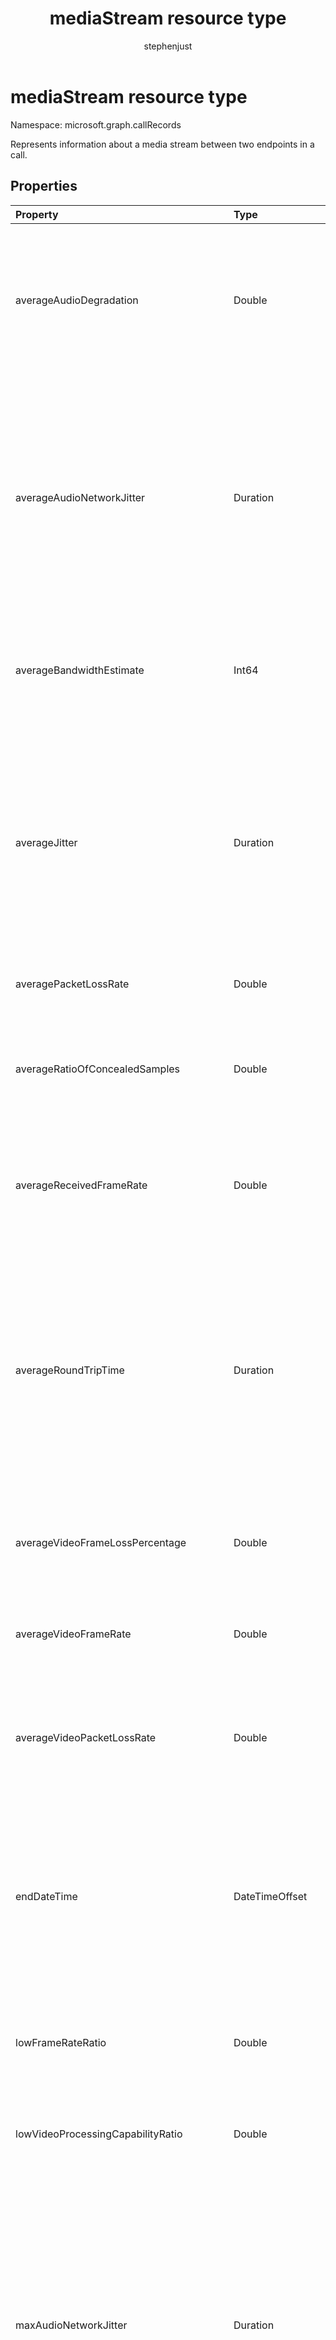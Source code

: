 ﻿---
title: "mediaStream resource type"
description: "The mediaStream type"
localization_priority: Normal
author: "stephenjust"
ms.prod: "cloud-communications"
doc_type: "resourcePageType"
---

# mediaStream resource type

Namespace: microsoft.graph.callRecords

Represents information about a media stream between two endpoints in a call.

## Properties

| Property                                 | Type                                             | Description                                                                                                                                                                                                                                                                       |
| :--------------------------------------- | :----------------------------------------------- | :-------------------------------------------------------------------------------------------------------------------------------------------------------------------------------------------------------------------------------------------------------------------------------- |
| averageAudioDegradation                  | Double                                           | Average Network Mean Opinion Score degradation for stream. Represents how much the network loss and jitter has impacted the quality of received audio.                                                                                                                            |
| averageAudioNetworkJitter                | Duration                                         | Average jitter for the stream computed as specified in [RFC 3550][], denoted in [ISO 8601][] format. For example, 1 second is denoted as `'PT1S'`, where 'P' is the duration designator, 'T' is the time designator, and 'S' is the second designator.                            |
| averageBandwidthEstimate                 | Int64                                            | Average estimated bandwidth available between two endpoints in bits per second.                                                                                                                                                                                                   |
| averageJitter                            | Duration                                         | Average jitter for the stream computed as specified in [RFC 3550][], denoted in [ISO 8601][] format. For example, 1 second is denoted as `'PT1S'`, where 'P' is the duration designator, 'T' is the time designator, and 'S' is the second designator.                            |
| averagePacketLossRate                    | Double                                           | Average packet loss rate for stream.                                                                                                                                                                                                                                              |
| averageRatioOfConcealedSamples           | Double                                           | Ratio of the number of audio frames with samples generated by packet loss concealment to the total number of audio frames.                                                                                                                                                        |
| averageReceivedFrameRate                 | Double                                           | Average frames per second received for all video streams computed over the duration of the session.                                                                                                                                                                               |
| averageRoundTripTime                     | Duration                                         | Average network propagation round-trip time computed as specified in [RFC 3550][], denoted in [ISO 8601][] format. For example, 1 second is denoted as `'PT1S'`, where 'P' is the duration designator, 'T' is the time designator, and 'S' is the second designator.              |
| averageVideoFrameLossPercentage          | Double                                           | Average percentage of video frames lost as displayed to the user.                                                                                                                                                                                                                 |
| averageVideoFrameRate                    | Double                                           | Average frames per second received for a video stream, computed over the duration of the session.                                                                                                                                                                                 |
| averageVideoPacketLossRate               | Double                                           | Average fraction of packets lost, as specified in [RFC 3550][], computed over the duration of the session.                                                                                                                                                                        |
| endDateTime                              | DateTimeOffset                                   | UTC time when the stream ended. The DateTimeOffset type represents date and time information using ISO 8601 format and is always in UTC time. For example, midnight UTC on Jan 1, 2014 would look like this: `'2014-01-01T00:00:00Z'`                                             |
| lowFrameRateRatio                        | Double                                           | Fraction of the call where frame rate is less than 7.5 frames per second.                                                                                                                                                                                                         |
| lowVideoProcessingCapabilityRatio        | Double                                           | Fraction of the call that the client is running less than 70% expected video processing capability.                                                                                                                                                                               |
| maxAudioNetworkJitter                    | Duration                                         | Maximum of audio network jitter computed over each of the 20 second windows during the session, denoted in [ISO 8601][] format. For example, 1 second is denoted as `'PT1S'`, where 'P' is the duration designator, 'T' is the time designator, and 'S' is the second designator. |
| maxJitter                                | Duration                                         | Maximum jitter for the stream computed as specified in RFC 3550, denoted in [ISO 8601][] format. For example, 1 second is denoted as `'PT1S'`, where 'P' is the duration designator, 'T' is the time designator, and 'S' is the second designator.                                |
| maxPacketLossRate                        | Double                                           | Maximum packet loss rate for the stream.                                                                                                                                                                                                                                          |
| maxRatioOfConcealedSamples               | Double                                           | Maximum ratio of packets concealed by the healer.                                                                                                                                                                                                                                 |
| maxRoundTripTime                         | Duration                                         | Maximum network propagation round-trip time computed as specified in [RFC 3550][], denoted in [ISO 8601][] format. For example, 1 second is denoted as `'PT1S'`, where 'P' is the duration designator, 'T' is the time designator, and 'S' is the second designator.              |
| packetUtilization                        | Int64                                            | Packet count for the stream.                                                                                                                                                                                                                                                      |
| postForwardErrorCorrectionPacketLossRate | Double                                           | Packet loss rate after FEC has been applied aggregated across all video streams and codecs.                                                                                                                                                                                       |
| startDateTime                            | DateTimeOffset                                   | UTC time when the stream started. The DateTimeOffset type represents date and time information using ISO 8601 format and is always in UTC time. For example, midnight UTC on Jan 1, 2014 would look like this: `'2014-01-01T00:00:00Z'`                                           |
| streamDirection                          | microsoft.graph.callRecords.mediaStreamDirection | Indicates the direction of the media stream. Possible values are: `callerToCallee`, `calleeToCaller`.                                                                                                                                                                             |
| streamId                                 | String                                           | Unique identifier for the stream.                                                                                                                                                                                                                                                 |
| wasMediaBypassed                         | Boolean                                          | True if the media stream bypassed the Mediation Server and went straight between client and PSTN Gateway/PBX, false otherwise.                                                                                                                                                    |

## JSON representation

The following is a JSON representation of the resource.

<!-- {
  "blockType": "resource",
  "optionalProperties": [

  ],
  "@odata.type": "microsoft.graph.callRecords.mediaStream",
  "baseType": null
}-->

```json
{
  "averageAudioDegradation": "Double",
  "averageAudioNetworkJitter": "String (duration)",
  "averageBandwidthEstimate": 1024,
  "averageJitter": "String (duration)",
  "averagePacketLossRate": "Double",
  "averageRatioOfConcealedSamples": "Double",
  "averageReceivedFrameRate": "Double",
  "averageRoundTripTime": "String (duration)",
  "averageVideoFrameLossPercentage": "Double",
  "averageVideoFrameRate": "Double",
  "averageVideoPacketLossRate": "Double",
  "endDateTime": "String (timestamp)",
  "lowFrameRateRatio": "Double",
  "lowVideoProcessingCapabilityRatio": "Double",
  "maxAudioNetworkJitter": "String (duration)",
  "maxJitter": "String (duration)",
  "maxPacketLossRate": "Double",
  "maxRatioOfConcealedSamples": "Double",
  "maxRoundTripTime": "String (duration)",
  "packetUtilization": 1024,
  "postForwardErrorCorrectionPacketLossRate": "Double",
  "startDateTime": "String (timestamp)",
  "streamDirection": "String",
  "streamId": "String",
  "wasMediaBypassed": true
}
```

[ISO 8601]: https://www.iso.org/iso/iso8601
[RFC 3550]: https://tools.ietf.org/html/rfc3550

<!-- uuid: 16cd6b66-4b1a-43a1-adaf-3a886856ed98
2019-02-04 14:57:30 UTC -->

<!-- {
  "type": "#page.annotation",
  "description": "mediaStream resource",
  "keywords": "",
  "section": "documentation",
  "tocPath": ""
}-->
